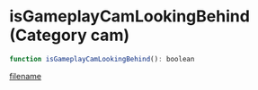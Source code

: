 # isGameplayCamLookingBehind (Category cam)

```js
function isGameplayCamLookingBehind(): boolean
```

[filename](isGameplayCamLookingBehind_m.md ':include')